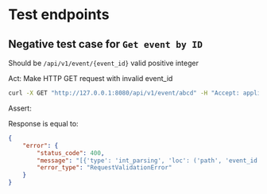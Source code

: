 # Test endpoints


## Negative test case for `Get event by ID`

Should be `/api/v1/event/{event_id}` valid positive integer


Act:
Make HTTP GET request with invalid event_id

```bash
curl -X GET "http://127.0.0.1:8080/api/v1/event/abcd" -H "Accept: application/json"
```

Assert:

Response is equal to:

```json
{
    "error": {
        "status_code": 400,
        "message": "[{'type': 'int_parsing', 'loc': ('path', 'event_id'), 'msg': 'Input should be a valid integer, unable to parse string as an integer', 'input': 'abcd'}]",
        "error_type": "RequestValidationError"
    }
}
```

